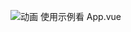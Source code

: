 
![动画](https://user-images.githubusercontent.com/42806849/159714863-f0e4d026-d349-4ee3-a34e-c0931ec35b1d.gif)
使用示例看 App.vue
